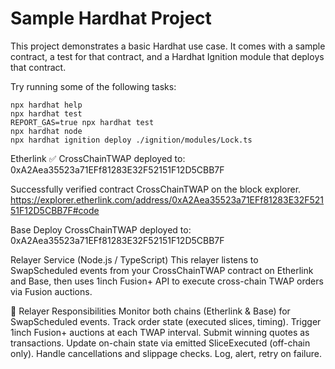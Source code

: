 # Sample Hardhat Project

This project demonstrates a basic Hardhat use case. It comes with a sample contract, a test for that contract, and a Hardhat Ignition module that deploys that contract.

Try running some of the following tasks:

```shell
npx hardhat help
npx hardhat test
REPORT_GAS=true npx hardhat test
npx hardhat node
npx hardhat ignition deploy ./ignition/modules/Lock.ts
```
Etherlink ✅ CrossChainTWAP deployed to: 0xA2Aea35523a71EFf81283E32F52151F12D5CBB7F

Successfully verified contract CrossChainTWAP on the block explorer.
https://explorer.etherlink.com/address/0xA2Aea35523a71EFf81283E32F52151F12D5CBB7F#code



Base Deploy  CrossChainTWAP deployed to: 0xA2Aea35523a71EFf81283E32F52151F12D5CBB7F


Relayer Service (Node.js / TypeScript)
This relayer listens to SwapScheduled events from your CrossChainTWAP contract on Etherlink and Base, then uses 1inch Fusion+ API to execute cross-chain TWAP orders via Fusion auctions.

🧩 Relayer Responsibilities
Monitor both chains (Etherlink & Base) for SwapScheduled events.
Track order state (executed slices, timing).
Trigger 1inch Fusion+ auctions at each TWAP interval.
Submit winning quotes as transactions.
Update on-chain state via emitted SliceExecuted (off-chain only).
Handle cancellations and slippage checks.
Log, alert, retry on failure.